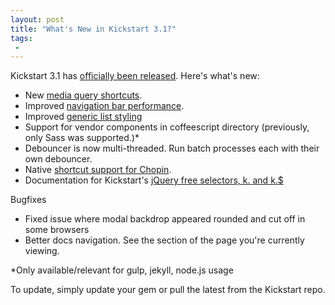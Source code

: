 ```yaml
---
layout: post
title: "What's New in Kickstart 3.1?"
tags:
 -
---
```


Kickstart 3.1 has [officially been released](http://getkickstart.com). Here's what's new:

- New [media query shortcuts](http://getkickstart.com/docs/3.x/grid/#media-query-shortcuts).
- Improved [navigation bar performance](http://getkickstart.com/docs/3.x/ui/navigation/).
- Improved [generic list styling](http://getkickstart.com/docs/3.x/ui/typography/#lists)
- Support for vendor components in coffeescript directory (previously, only Sass was supported.)*
- Debouncer is now multi-threaded. Run batch processes each with their own debouncer.
- Native [shortcut support for Chopin](http://getkickstart.com/docs/3.x/ui/#chopin-shortcuts).
- Documentation for Kickstart's [jQuery free selectors, k$.$ and k$.$$](http://getkickstart.com/docs/3.x/functions/element-selector/)

Bugfixes

- Fixed issue where modal backdrop appeared rounded and cut off in some browsers
- Better docs navigation. See the section of the page you're currently viewing.

*Only available/relevant for gulp, jekyll, node.js usage

To update, simply update your gem or pull the latest from the Kickstart repo.
